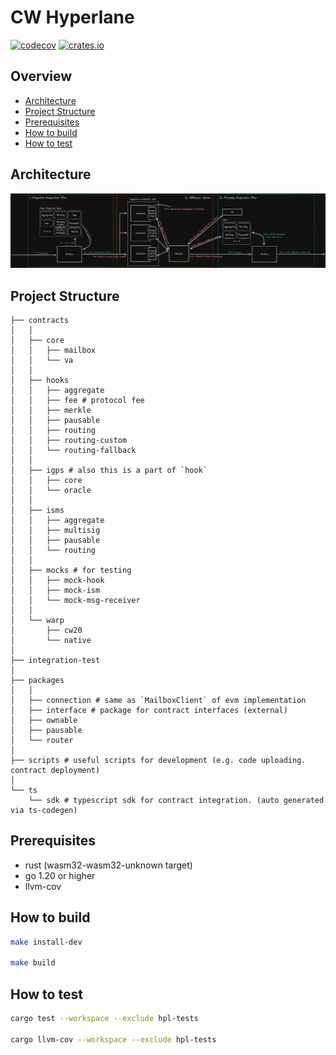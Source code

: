 # CW Hyperlane

[![codecov](https://codecov.io/gh/many-things/cw-hyperlane/branch/main/graph/badge.svg?token=SGYE7FBTAO)](https://codecov.io/gh/many-things/cw-hyperlane)
[![crates.io](https://img.shields.io/crates/v/hpl-interface)](https://crates.io/crates/hpl-interface)

## Overview

- [Architecture](#architecture)
- [Project Structure](#project-structure)
- [Prerequisites](#prerequisites)
- [How to build](#how-to-build)
- [How to test](#how-to-test)

## Architecture

![Architecture](./asset/hyperlane-all.png)

## Project Structure

```
├── contracts
│   │
│   ├── core
│   │   ├── mailbox
│   │   └── va
│   │
│   ├── hooks
│   │   ├── aggregate
│   │   ├── fee # protocol fee
│   │   ├── merkle
│   │   ├── pausable
│   │   ├── routing
│   │   ├── routing-custom
│   │   └── routing-fallback
│   │
│   ├── igps # also this is a part of `hook`
│   │   ├── core
│   │   └── oracle
│   │
│   ├── isms
│   │   ├── aggregate
│   │   ├── multisig
│   │   ├── pausable
│   │   └── routing
│   │
│   ├── mocks # for testing
│   │   ├── mock-hook
│   │   ├── mock-ism
│   │   └── mock-msg-receiver
│   │
│   └── warp
│       ├── cw20
│       └── native
│
├── integration-test
│
├── packages
│   │
│   ├── connection # same as `MailboxClient` of evm implementation
│   ├── interface # package for contract interfaces (external)
│   ├── ownable
│   ├── pausable
│   └── router
│
├── scripts # useful scripts for development (e.g. code uploading. contract deployment)
│
└── ts
    └── sdk # typescript sdk for contract integration. (auto generated via ts-codegen)
```

## Prerequisites

- rust (wasm32-wasm32-unknown target)
- go 1.20 or higher
- llvm-cov

## How to build

```bash
make install-dev

make build
```

## How to test

```bash
cargo test --workspace --exclude hpl-tests

cargo llvm-cov --workspace --exclude hpl-tests
```
